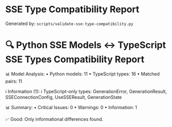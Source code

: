 # SSE Type Compatibility Report

Generated by: `scripts/validate-sse-type-compatibility.py`

🔍 Python SSE Models ↔ TypeScript SSE Types Compatibility Report
======================================================================

📊 Model Analysis:
  • Python models: 11
  • TypeScript types: 16
  • Matched pairs: 11

ℹ️ Information (1):
  ℹ️ TypeScript-only types: GenerationError, GenerationResult, SSEConnectionConfig, UseSSEResult, GenerationState

📊 Summary:
  • Critical Issues: 0
  • Warnings: 0
  • Information: 1

✅ Good: Only informational differences found.